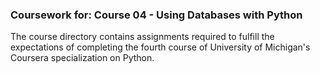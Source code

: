 ### Coursework for: Course 04 - Using Databases with Python

The course directory contains assignments required to fulfill the expectations of completing the fourth course of University of Michigan's Coursera specialization on Python.
